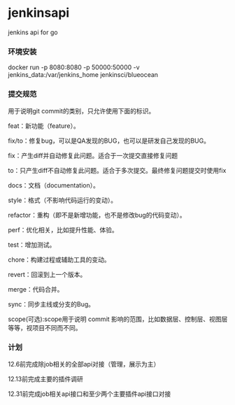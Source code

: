 # jenkinsapi
jenkins api for go

### 环境安装

docker run -p 8080:8080 -p 50000:50000 -v jenkins_data:/var/jenkins_home jenkinsci/blueocean

### 提交规范

用于说明git commit的类别，只允许使用下面的标识。

feat：新功能（feature）。

fix/to：修复bug，可以是QA发现的BUG，也可以是研发自己发现的BUG。

fix：产生diff并自动修复此问题。适合于一次提交直接修复问题

to：只产生diff不自动修复此问题。适合于多次提交。最终修复问题提交时使用fix

docs：文档（documentation）。

style：格式（不影响代码运行的变动）。

refactor：重构（即不是新增功能，也不是修改bug的代码变动）。

perf：优化相关，比如提升性能、体验。

test：增加测试。

chore：构建过程或辅助工具的变动。

revert：回滚到上一个版本。

merge：代码合并。

sync：同步主线或分支的Bug。

scope(可选):scope用于说明 commit 影响的范围，比如数据层、控制层、视图层等等，视项目不同而不同。

### 计划

12.6前完成除job相关的全部api对接（管理，展示为主）

12.13前完成主要的插件调研

12.31前完成job相关api接口和至少两个主要插件api接口对接
